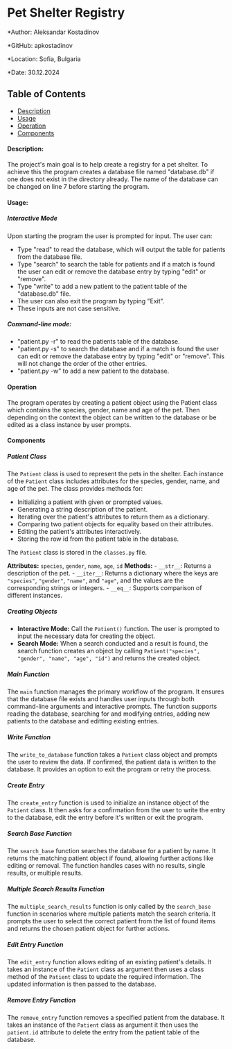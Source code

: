 
# Pet Shelter Registry

*Author: Aleksandar Kostadinov

*GitHub: apkostadinov

*Location: Sofia, Bulgaria

*Date: 30.12.2024

## Table of Contents

- [Description](#description)
- [Usage](#usage)
- [Operation](#operation)
- [Components](#components)

#### Description:
The project's main goal is to help create a registry for a pet shelter.
To achieve this the program creates a database file named "database.db" if one does not exist in the directory already. The name of the database can be changed on line 7 before starting the program.

#### Usage:

##### Interactive Mode
Upon starting the program the user is prompted for input. The user can:
* Type "read" to read the database, which will output the table for patients from the database file.
* Type "search" to search the table for patients and if a match is found the user can edit or remove the database entry by typing "edit" or "remove".
* Type "write" to add a new patient to the patient table of the "database.db" file.
* The user can also exit the program by typing "Exit".
* These inputs are not case sensitive.

##### Command-line mode:
* "patient.py -r" to read the patients table of the database.
* "patient.py -s" to search the database and if a match is found the user can edit or remove the database entry by typing "edit" or "remove". This will not change the order of the other entries.
* "patient.py -w" to add a new patient to the database.

#### Operation
The program operates by creating a patient object using the Patient class which contains the species, gender, name and age of the pet. Then depending on the context the object can be written to the database or be edited as a class instance by user prompts.

#### Components

##### Patient Class

The `Patient` class is used to represent the pets in the shelter. Each instance of the `Patient` class includes attributes for the species, gender, name, and age of the pet. The class provides methods for:

- Initializing a patient with given or prompted values.
- Generating a string description of the patient.
- Iterating over the patient's attributes to return them as a dictionary.
- Comparing two patient objects for equality based on their attributes.
- Editing the patient's attributes interactively.
- Storing the row id from the patient table in the database.

The `Patient` class is stored in the `classes.py` file.

 **Attributes:** `species`, `gender`, `name`, `age`, `id` 
 **Methods:**
    - `__str__`: Returns a description of the pet.
    - `__iter__`: Returns a dictionary where the keys are `"species"`, `"gender"`, `"name"`, and `"age"`, and the values are the corresponding strings or integers.
    - `__eq__`: Supports comparison of different instances.

##### Creating Objects

- **Interactive Mode:** Call the `Patient()` function. The user is prompted to input the necessary data for creating the object.
- **Search Mode:** When a search conducted and a result is found, the search function creates an object by calling `Patient("species", "gender", "name", "age", "id")` and returns the created object.

##### Main Function

The `main` function manages the primary workflow of the program. It ensures that the database file exists and handles user inputs through both command-line arguments and interactive prompts. The function supports reading the database, searching for and modifying entries, adding new patients to the database and editting existing entries.

##### Write Function

The `write_to_database` function takes a `Patient` class object and prompts the user to review the data. If confirmed, the patient data is written to the database. It provides an option to exit the program or retry the process. 

##### Create Entry

The `create_entry` function is used to initialize an instance object of the `Patient` class. It then asks for a confirmation from the user to write the entry to the database, edit the entry before it's written or exit the program.

##### Search Base Function

The `search_base` function searches the database for a patient by name. It returns the matching patient object if found, allowing further actions like editing or removal. The function handles cases with no results, single results, or multiple results.

##### Multiple Search Results Function

The `multiple_search_results` function is only called by the `search_base` function in scenarios where multiple patients match the search criteria. It prompts the user to select the correct patient from the list of found items and returns the chosen patient object for further actions.

##### Edit Entry Function

The `edit_entry` function allows editing of an existing patient's details. It takes an instance of the `Patient` class as argument then uses a class method of the `Patient` class to update the required information. The updated information is then passed to the database.

##### Remove Entry Function

The `remove_entry` function removes a specified patient from the database.  It takes an instance of the `Patient` class as argument it then uses the `patient.id` attribute to delete the entry from the patient table of the database.
